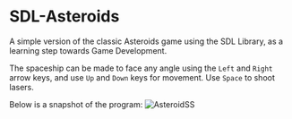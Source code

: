 # SDL-Asteroids

A simple version of the classic Asteroids game using the SDL Library, as a learning step towards Game Development. 

The spaceship can be made to face any angle using the `Left` and `Right` arrow keys, and use `Up` and `Down` keys for movement. Use `Space` to shoot lasers.

Below is a snapshot of the program:
![AsteroidSS](https://github.com/tirthankar-44/SDL-Asteroids/assets/76218483/f40b77f5-3bc2-48b8-afb5-c1db2920919f)
